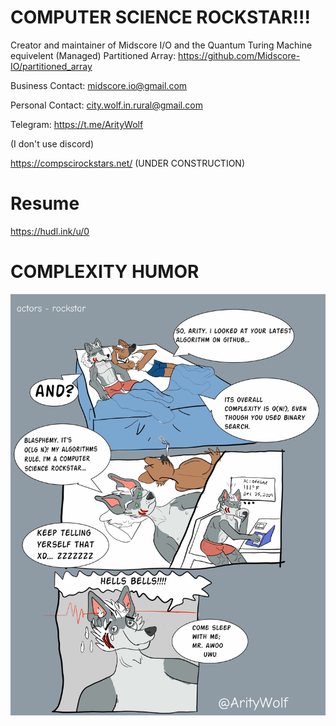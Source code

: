 # COMPUTER SCIENCE ROCKSTAR!!!

Creator and maintainer of Midscore I/O and the Quantum Turing Machine equivelent (Managed) Partitioned Array: https://github.com/Midscore-IO/partitioned_array

Business Contact: midscore.io@gmail.com

Personal Contact: city.wolf.in.rural@gmail.com

Telegram: https://t.me/ArityWolf

(I don't use discord)


https://compscirockstars.net/ (UNDER CONSTRUCTION)


# Resume

https://hudl.ink/u/0


# COMPLEXITY HUMOR


![Computer Science Rockstar](https://raw.githubusercontent.com/ZeroPivot/ZeroPivot/main/rockstar.jpg)



